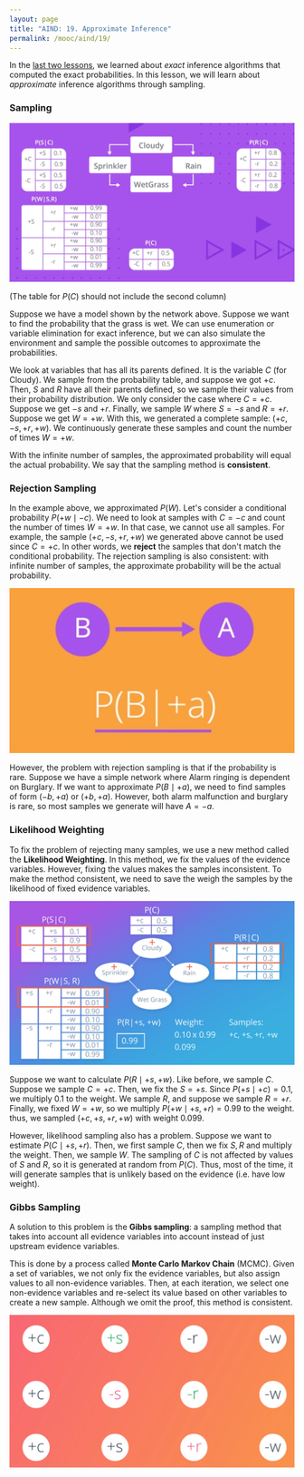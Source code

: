 ```yaml
---
layout: page
title: "AIND: 19. Approximate Inference"
permalink: /mooc/aind/19/
---
```


In the [last two lessons](/mooc/aind/17), we learned about *exact* inference algorithms that computed the exact probabilities. In this lesson, we will learn about *approximate* inference algorithms through sampling.

### Sampling

![Sampling model](/assets/mooc/aind/19/sampling.png)

(The table for $P(C)$ should not include the second column)

Suppose we have a model shown by the network above. Suppose we want to find the probability that the grass is wet. We can use enumeration or variable elimination for exact inference, but we can also simulate the environment and sample the possible outcomes to approximate the probabilities.

We look at variables that has all its parents defined. It is the variable $C$  (for Cloudy). We sample from the probability table, and suppose we got $+c$. Then, $S$ and $R$ have all their parents defined, so we sample their values from their probability distribution. We only consider the case where $C = +c$. Suppose we get $-s$ and $+r$. Finally, we sample $W$ where $S = -s$ and $R = +r$. Suppose we get $W = +w$. With this, we generated a complete sample: $(+c, -s, +r ,+w)$. We continuously generate these samples and count the number of times $W = +w$.

With the infinite number of samples, the approximated probability will equal the actual probability. We say that the sampling method is **consistent**.

### Rejection Sampling

In the example above, we approximated $P(W)$. Let's consider a conditional probability $P(+w \mid -c)$. We need to look at samples with $C = -c$ and count the number of times $W = +w$. In that case, we cannot use all samples. For example, the sample $(+c, -s, +r, +w)$ we generated above cannot be used since $C = +c$. In other words, we **reject** the samples that don't match the conditional probability. The rejection sampling is also consistent: with infinite number of samples, the approximate probability will be the actual probability.

![Problem with Rejection Sampling](/assets/mooc/aind/19/rejection_sampling.png)

However, the problem with rejection sampling is that if the probability is rare. Suppose we have a simple network where Alarm ringing is dependent on Burglary. If we want to approximate $P(B \mid +a)$, we need to find samples of form $(-b, +a)$ or $(+b, +a)$. However, both alarm malfunction and burglary is rare, so most samples we generate will have $A = -a$.

### Likelihood Weighting

To fix the problem of rejecting many samples, we use a new method called the **Likelihood Weighting**. In this method, we fix the values of the evidence variables. However, fixing the values makes the samples inconsistent. To make the method consistent, we need to save the weigh the samples by the likelihood of fixed evidence variables.

![Likelihood Weighting](/assets/mooc/aind/19/likelihood_weighting.png)

Suppose we want to calculate $P(R \mid +s, +w)$. Like before, we sample $C$. Suppose we sample $C = +c$. Then, we fix the $S = +s$. Since $P(+s \mid +c) = 0.1$, we multiply $0.1$ to the weight. We sample $R$, and suppose we sample $R = +r$. Finally, we fixed $W = +w$, so we multiply $P(+w \mid +s, +r) = 0.99$ to the weight.  thus, we sampled $(+c, +s, +r, +w)$ with weight $0.099$.

However, likelihood sampling also has a problem. Suppose we want to estimate $P(C \mid +s, +r)$. Then, we first sample $C$, then we fix $S, R$ and multiply the weight. Then, we sample $W$. The sampling of $C$ is not affected by values of $S$ and $R$, so it is generated at random from $P(C)$. Thus, most of the time, it will generate samples that is unlikely based on the evidence (i.e. have low weight).

### Gibbs Sampling

A solution to this problem is the **Gibbs sampling**: a sampling method that takes into account all evidence variables into account instead of just upstream evidence variables.

This is done by a process called **Monte Carlo Markov Chain** (MCMC). Given a set of variables, we not only fix the evidence variables, but also assign values to all non-evidence variables. Then, at each iteration, we select one non-evidence variables and re-select its value based on other variables to create a new sample. Although we omit the proof, this method is consistent.

![Example of Gibbs sampling](/assets/mooc/aind/19/gibbs_sampling.png)

